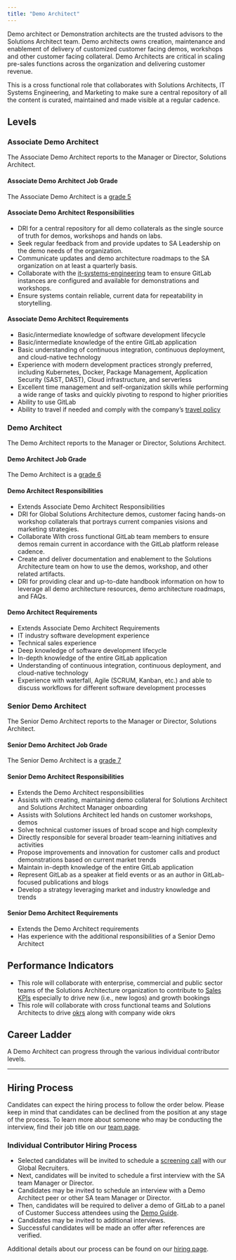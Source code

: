 ```yaml
---
title: "Demo Architect"
---
```


Demo architect or Demonstration architects are the trusted advisors to the Solutions Architect team. Demo architects owns creation, maintenance and enablement of delivery of customized customer facing demos, workshops and other customer facing collateral. Demo Architects are critical in scaling pre-sales functions across the organization and delivering customer revenue.

This is a cross functional role that collaborates with Solutions Architects, IT Systems Engineering, and Marketing to make sure a central repository of all the content is curated, maintained and made visible at a regular cadence.

## Levels

### Associate Demo Architect

The Associate Demo Architect reports to the Manager or Director, Solutions Architect.

#### Associate Demo Architect Job Grade

The Associate Demo Architect is a [grade 5](/handbook/total-rewards/compensation/compensation-calculator/#customer-success)

#### Associate Demo Architect Responsibilities

- DRI for a central repository for all demo collaterals as the single source of truth for demos, workshops and hands on labs.
- Seek regular feedback from and provide updates to SA Leadership on the demo needs of the organization.
- Communicate updates and demo architecture roadmaps to the SA organization on at least a quarterly basis.
- Collaborate with the [it-systems-engineering](/job-families/finance/it-systems-engineer/) team to ensure GitLab instances are configured and available for demonstrations and workshops.
- Ensure systems contain reliable, current data for repeatability in storytelling.

#### Associate Demo Architect Requirements

- Basic/intermediate knowledge of software development lifecycle
- Basic/intermediate knowledge of the entire GitLab application
- Basic understanding of continuous integration, continuous deployment, and cloud-native technology
- Experience with modern development practices strongly preferred, including Kubernetes, Docker, Package Management, Application Security (SAST, DAST), Cloud infrastructure, and serverless
- Excellent time management and self-organization skills while performing a wide range of tasks and quickly pivoting to respond to higher priorities
- Ability to use GitLab
- Ability to travel if needed and comply with the company’s [travel policy](/handbook/travel/)

### Demo Architect

The Demo Architect reports to the Manager or Director, Solutions Architect.

#### Demo Architect Job Grade

The Demo Architect is a [grade 6](/handbook/total-rewards/compensation/compensation-calculator/#customer-success)

#### Demo Architect Responsibilities

- Extends Associate Demo Architect Responsibilities
- DRI for Global Solutions Architecture demos, customer facing hands-on workshop collaterals that portrays current companies visions and marketing strategies.
- Collaborate With cross functional GitLab team members to ensure demos remain current in accordance with the GitLab platform release cadence.
- Create and deliver documentation and enablement to the Solutions Architecture team on how to use the demos, workshop, and other related artifacts.
- DRI for providing clear and up-to-date handbook information on how to leverage all demo architecture resources, demo architecture roadmaps, and FAQs.

#### Demo Architect Requirements

- Extends Associate Demo Architect Requirements
- IT industry software development experience
- Technical sales experience
- Deep knowledge of software development lifecycle
- In-depth knowledge of the entire GitLab application
- Understanding of continuous integration, continuous deployment, and cloud-native technology
- Experience with waterfall, Agile (SCRUM, Kanban, etc.) and able to discuss workflows for different software development processes

### Senior Demo Architect

The Senior Demo Architect reports to the Manager or Director, Solutions Architect.

#### Senior Demo Architect Job Grade

The Senior Demo Architect is a [grade 7](/handbook/total-rewards/compensation/compensation-calculator/#customer-success)

#### Senior Demo Architect Responsibilities

- Extends the Demo Architect responsibilities
- Assists with creating, maintaining demo collateral for Solutions Architect and Solutions Architect Manager onboarding
- Assists with Solutions Architect led hands on customer workshops, demos
- Solve technical customer issues of broad scope and high complexity
- Directly responsible for several broader team-learning initiatives and activities
- Propose improvements and innovation for customer calls and product demonstrations based on current market trends
- Maintain in-depth knowledge of the entire GitLab application
- Represent GitLab as a speaker at field events or as an author in GitLab-focused publications and blogs
- Develop a strategy leveraging market and industry knowledge and trends

#### Senior Demo Architect Requirements

- Extends the Demo Architect requirements
- Has experience with the additional responsibilities of a Senior Demo Architect

## Performance Indicators

- This role will collaborate with enterprise, commercial and public sector teams of the Solutions Architecture organization to contribute to [Sales KPIs](https://internal.gitlab.com/handbook/company/performance-indicators/sales/#kpi-summary) especially to drive new (i.e., new logos) and growth bookings
- This role will collaborate with cross functional teams and Solutions Architects to drive [okrs](https://gitlab.com/gitlab-com/customer-success/solutions-architecture-leaders/sa-initiatives/-/boards/5299552?label_name[]=FY24-Q1&label_name[]=OKR&label_name[]=Solutions%20Architecture&label_name[]=FY24-Q2) along with company wide okrs

## Career Ladder

A Demo Architect can progress through the various individual contributor levels.

---

## Hiring Process

Candidates can expect the hiring process to follow the order below. Please keep in mind that candidates can be declined from the position at any stage of the process. To learn more about someone who may be conducting the interview, find their job title on our [team page](/handbook/company/team/).

### Individual Contributor Hiring Process

- Selected candidates will be invited to schedule a [screening call](/handbook/hiring/#screening-call) with our Global Recruiters.
- Next, candidates will be invited to schedule a first interview with the SA team Manager or Director.
- Candidates may be invited to schedule an interview with a Demo Architect peer or other SA team Manager or Director.
- Then, candidates will be required to deliver a demo of GitLab to a panel of Customer Success attendees using the [Demo Guide](https://gitlab-com.gitlab.io/customer-success/solutions-architecture/sa-candidate-experience/panel_instructions/).
- Candidates may be invited to additional interviews.
- Successful candidates will be made an offer after references are verified.

Additional details about our process can be found on our [hiring page](/handbook/hiring/).

